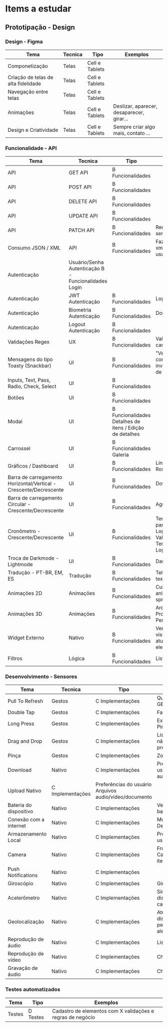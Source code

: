 # Items a estudar

## Prototipação - Design

### Design - Figma
|Tema|Tecnica|Tipo|Exemplos|
|-|-|-|-|
|Componetização|Telas|Cell e Tablets||
|Criação de telas de alta fidelidade|Telas|Cell e Tablets||
|Navegação entre telas|Telas|Cell e Tablets||
|Animações|Telas|Cell e Tablets|Deslizar, aparecer, desaparecer, girar...|
|Design e Criatividade|Telas|Cell e Tablets|Sempre criar algo mais, contato ...|

### Funcionalidade - API
|Tema|Tecnica|Tipo|Exemplos|
|-|-|-|-|
|API|GET	API	|B Funcionalidades||	
|API|POST	API	|B Funcionalidades||
|API|DELETE	API	|B Funcionalidades||	
|API|UPDATE	API	|B Funcionalidades||
|API|PATCH	API	|B Funcionalidades|Redefinição de senha+Biometria|
|Consumo JSON / XML	|API|B Funcionalidades|Fazer upload arquivo xml, configs do usuário;Import/Export|
|Autenticação|Usuário/Senha	Autenticação	B - Funcionalidades	Login
|Autenticação|JWT	Autenticação|B Funcionalidades|Login|
|Autenticação|Biometria	Autenticação|B Funcionalidades|Double check|
|Autenticação|Logout	Autenticação|B Funcionalidades||	
|Validações Regex|UX|B Funcionalidades|Validações de campos|
|Mensagens do tipo Toasty (Snackbar)|UI|B Funcionalidades|"Verificação de conexão / Campos inválidos / Resultados de cadastros|
|Inputs, Text, Pass, Radio, Check, Select|UI|B Funcionalidades||
|Botões|UI|B Funcionalidades||
|Modal|UI|B Funcionalidades	Detalhes de itens / Edição de detalhes
|Carrossel|UI|B Funcionalidades	Galeria
|Gráficos / Dashboard|UI|B Funcionalidades|Linhas, Coluna, Rosca, etc...|
|Barra de carregamento Horizontal/Vertical - Crescente/Decrescente|UI|B Funcionalidades|Download / Upload|
|Barra de carregamento Circular - Crescente/Decrescente|UI|B Funcionalidades|Aguarde algo|
|Cronômetro - Crescente/Decrescente|UI|B Funcionalidades|Tempo restantante para uma ação Logout / Cadastro / Validação / Senha Tempo crescente ++ Logado|
|Troca de Darkmode - Lightmode|UI|B Funcionalidades|Dark + Alto contraste|
|Tradução - PT-BR, EM, ES|Tradução|B Funcionalidades|Telas que tenham textos estáticos|
|Animações 2D|Animações|B Funcionalidades|Cuidado com animações com sprites + cut-out|
|Animações 3D|Animações|B Funcionalidades|Arquivos .glb - Produtos, Personagens, etc...|
|Widget Externo|Nativo|B Funcionalidades|Verificar limitações visuais - atualizações Apenas elementos estáticos|
|Filtros|Lógica|B Funcionalidades|Listagem geral|

### Desenvolvimento - Sensores
|Tema|Tecnica|Tipo|Exemplos|
|-|-|-|-|
|Pull To Refresh|Gestos|C Implementações|Qualquer tela que tenha GET de API|
|Double Tap|Gestos|C Implementações|Favoritos / Likes|
|Long Press|Gestos|C Implementações|Exclusão / Edição / Pinnar|
|Drag and Drop|Gestos|C Implementações|Listas, cuidado para não conflitar com long press
|Pinça|Gestos|C Implementações|Zoom em geral|
|Download|Nativo|C Implementações|Preferências do usuário, Arquivos audio/video/documento|
|Upload	Nativo|C Implementações|Preferências do usuário Arquivos audio/video/documento|
|Bateria do dispositivo|Nativo|C Implementações|Verificar quando está baixa, tomar ação|
|Conexão com a internet|Nativo|C Implementações|Mostrar mensagem ao Desligar wi-fi e 5g|
|Armazenamento Local|Nativo|C Implementações|Preferências do usuário, SQLite|
|Camera|Nativo|C Implementações|Frontal e traseira - Cadastro de produto / item|
|Push Notifications|Nativo|C Implementações||
|Giroscópio|Nativo|C Implementações|Girar objeto 3D|
|Acelerômetro|Nativo|C Implementações|Simular queda do dispositivo / Batida de carro|
|Geolocalização|Nativo|C Implementações|Atual, trajeto, distâncias, marcadores personalizados, aleatórios
|Reprodução de áudio|Nativo|C Implementações|Lista de áudios - Chat|
|Reprodução de vídeo|Nativo|C Implementações|Chat|
|Gravação de áudio|Nativo|C Implementações|Chat|

### Testes automatizados
|Tema|Tipo|Exemplos|
|-|-|-|
|Testes|D Testes|Cadastro de elementos com X validações e regras de negócio|